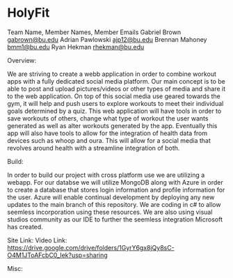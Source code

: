 # HolyFit
Team Name, Member Names, Member Emails
Gabriel Brown gabrown@bu.edu
Adrian Pawlowski ajp12@bu.edu
Brennan Mahoney bmm1@bu.edu
Ryan Hekman rhekman@bu.edu

Overview:

 We are striving to create a webb application in order to combine workout apps with a fully dedicated social media platform. 
 Our main concept is to be able to post and upload pictures/videos or other types of media and share it to the web application.
 On top of this social media use geared towards the gym, it will help and push users to explore workouts to meet their individual goals determined by a quiz.
 This web application will have tools in order to save workouts of others, change what type of workout the user wants generated as well as alter workouts generated by the app.
 Eventually this app will also have tools to allow for the integration of health data from devices such as whoop and oura.
 This will allow for a social media that revolves around health with a streamline integration of both.
 
 Build:
 
 In order to build our project with cross platform use we are utilizing a webapp.
 For our databse we will utilize MongoDB along with Azure in order to create a database that stores login information and profile information for the user.
 Azure will enable continual development by deploying any new updates to the main branch of this repository.
 We are coding in c# to allow seemless incorporation using these resources.
 We are also using visual studios community as our IDE to further the seemless integration Microsoft has created.

Site Link:
Video Link: https://drive.google.com/drive/folders/1GyrY6gx8jQy8sC-O4M1JToAFcbC0_Iek?usp=sharing

Misc: